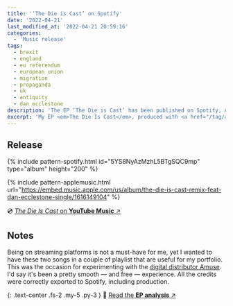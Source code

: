 ```yaml
---
title: '‘The Die is Cast’ on Spotify'
date: '2022-04-21'
last_modified_at: '2022-04-21 20:59:16'
categories: 
  - 'Music release'
tags:
  - brexit  
  - england
  - eu referendum
  - european union
  - migration
  - propaganda
  - uk
  - antiquity
  - dan ecclestone
description: 'The EP ‘The Die is Cast’ has been published on Spotify, Apple Music and YouTube Music today. Introducing the topics of my next concept album.'
excerpt: 'My EP <em>The Die Is Cast</em>, produced with <a href="/tag/antiquity/">Antiquity</a> and published last year on Bandcamp, is also on Spotify, Apple Music and YouTube Music.'
---
```

## Release

{% include pattern-spotify.html id="5YS8NyAzMzhL5BTgSQC9mp" type="album" height="200" %}

{% include pattern-applemusic.html url="https://embed.music.apple.com/us/album/the-die-is-cast-remix-feat-dan-ecclestone-single/1616149104" %}

💿 [_The Die Is Cast_ on **YouTube Music** ↗︎](https://music.youtube.com/playlist?list=OLAK5uy_kCnefBUZzTLzVdXRUSXYZfxYwQgkd7hG8&feature=share)

## Notes

Being on streaming platforms is not a must-have for me, yet I wanted to have these two songs in a couple of playlist that are useful for my portfolio. This was the occasion for experimenting with the [digital distributor Amuse](https://www.amuse.io/). I'd say it's been a pretty smooth — and free — experience. All the credits were correctly exported to Spotify, including production.

{: .text-center .fs-2 .my-5 .py-3 }
📖 [Read the **EP analysis** ↗︎](/music/the-die-is-cast/)